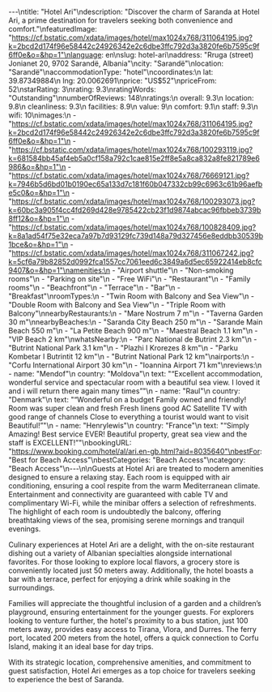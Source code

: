 ---\ntitle: "Hotel Ari"\ndescription: "Discover the charm of Saranda at Hotel Ari, a prime destination for travelers seeking both convenience and comfort."\nfeaturedImage: "https://cf.bstatic.com/xdata/images/hotel/max1024x768/311064195.jpg?k=2bcd2d174f96e58442c24926342e2c6dbe3ffc792d3a3820fe6b7595c9f6ff0e&o=&hp=1"\nlanguage: en\nslug: hotel-ari\naddress: "Rruga (street) Jonianet 20, 9702 Sarandë, Albania"\ncity: "Sarandë"\nlocation: "Sarandë"\naccommodationType: "hotel"\ncoordinates:\n  lat: 39.87349884\n  lng: 20.0062691\nprice: "US$52"\npriceFrom: 52\nstarRating: 3\nrating: 9.3\nratingWords: "Outstanding"\nnumberOfReviews: 148\nratings:\n  overall: 9.3\n  location: 9.8\n  cleanliness: 9.3\n  facilities: 8.9\n  value: 9\n  comfort: 9.1\n  staff: 9.3\n  wifi: 10\nimages:\n  - "https://cf.bstatic.com/xdata/images/hotel/max1024x768/311064195.jpg?k=2bcd2d174f96e58442c24926342e2c6dbe3ffc792d3a3820fe6b7595c9f6ff0e&o=&hp=1"\n  - "https://cf.bstatic.com/xdata/images/hotel/max1024x768/100293119.jpg?k=681584bb45af4eb5a0cf158a792c1cae815e2ff8e5a8ca832a8fe821789e6986&o=&hp=1"\n  - "https://cf.bstatic.com/xdata/images/hotel/max1024x768/76669121.jpg?k=7946b5d6bd01b0190ec65a133d7c181f60b047332cb99c6963c61b96aefbe5c0&o=&hp=1"\n  - "https://cf.bstatic.com/xdata/images/hotel/max1024x768/100293073.jpg?k=60bc3a905f4cc4fd269d428e9785422cb23f1d9874abcac96fbbeb3739b8ff12&o=&hp=1"\n  - "https://cf.bstatic.com/xdata/images/hotel/max1024x768/100828409.jpg?k=8a1ad54f75e32eca7a97b7d93129fc739d148a79d327456e8eddbb30539b1bce&o=&hp=1"\n  - "https://cf.bstatic.com/xdata/images/hotel/max1024x768/311067242.jpg?k=5cf6a79b82852d0992fca1557cc7061eed6c3849a6d5ec65922414eb8cfc9407&o=&hp=1"\namenities:\n  - "Airport shuttle"\n  - "Non-smoking rooms"\n  - "Parking on site"\n  - "Free WiFi"\n  - "Restaurant"\n  - "Family rooms"\n  - "Beachfront"\n  - "Terrace"\n  - "Bar"\n  - "Breakfast"\nroomTypes:\n  - "Twin Room with Balcony and Sea View"\n  - "Double Room with Balcony and Sea View"\n  - "Triple Room with Balcony"\nnearbyRestaurants:\n  - "Mare Nostrum 7 m"\n  - "Taverna Garden 30 m"\nnearbyBeaches:\n  - "Saranda City Beach 250 m"\n  - "Sarande Main Beach 550 m"\n  - "La Petite Beach 900 m"\n  - "Maestral Beach 1.1 km"\n  - "VIP Beach 2 km"\nwhatsNearby:\n  - "Parc National de Butrint 2.3 km"\n  - "Butrint National Park 3.1 km"\n  - "Plazhi I Krorezes 8 km"\n  - "Parku Kombetar I Butrintit 12 km"\n  - "Butrint National Park 12 km"\nairports:\n  - "Corfu International Airport 30 km"\n  - "Ioannina Airport 71 km"\nreviews:\n  - name: "Mendof"\n    country: "Moldova"\n    text: "“Excellent accommodation, wonderful service and spectacular room with a beautiful sea view. I loved it and i will return there again many times”"\n  - name: "Raul"\n    country: "Denmark"\n    text: "“Wonderful on a budget
Family owned and friendly!
Room was super clean and fresh
Fresh linens good AC Satellite TV with good range of channels
Close to everything a tourist would want to visit
Beautiful!”"\n  - name: "Henrylewis"\n    country: "France"\n    text: "“Simply Amazing! Best service EVER! Beautiful property, great sea view and the staff is EXCELLENT!”"\nbookingURL: "https://www.booking.com/hotel/al/ari.en-gb.html?aid=8035640"\nbestFor: "Best for Beach Access"\nbestCategories: "Beach Access"\ncategory: "Beach Access"\n---\n\nGuests at Hotel Ari are treated to modern amenities designed to ensure a relaxing stay. Each room is equipped with air conditioning, ensuring a cool respite from the warm Mediterranean climate. Entertainment and connectivity are guaranteed with cable TV and complimentary Wi-Fi, while the minibar offers a selection of refreshments. The highlight of each room is undoubtedly the balcony, offering breathtaking views of the sea, promising serene mornings and tranquil evenings.

Culinary experiences at Hotel Ari are a delight, with the on-site restaurant dishing out a variety of Albanian specialties alongside international favorites. For those looking to explore local flavors, a grocery store is conveniently located just 50 meters away. Additionally, the hotel boasts a bar with a terrace, perfect for enjoying a drink while soaking in the surroundings.

Families will appreciate the thoughtful inclusion of a garden and a children’s playground, ensuring entertainment for the younger guests. For explorers looking to venture further, the hotel's proximity to a bus station, just 100 meters away, provides easy access to Tirana, Vlora, and Durres. The ferry port, located 200 meters from the hotel, offers a quick connection to Corfu Island, making it an ideal base for day trips.

With its strategic location, comprehensive amenities, and commitment to guest satisfaction, Hotel Ari emerges as a top choice for travelers seeking to experience the best of Saranda.